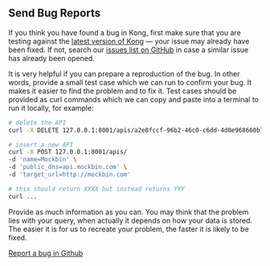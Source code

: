 ## Send Bug Reports

If you think you have found a bug in Kong, first make sure that you are testing against the [latest version of Kong](/download) &mdash; your issue may already have been fixed. If not, search our [issues list on GitHub]({{site.repo}}/issues) in case a similar issue has already been opened.

It is very helpful if you can prepare a reproduction of the bug. In other words, provide a small test case which we can run to confirm your bug. It makes it easier to find the problem and to fix it. Test cases should be provided as curl commands which we can copy and paste into a terminal to run it locally, for example:

```bash
# delete the API
curl -X DELETE 127.0.0.1:8001/apis/a2e8fccf-96b2-46c0-c6dd-4d0e968660b7

# insert a new API
curl -X POST 127.0.0.1:8001/apis/
-d 'name=Mockbin' \
-d 'public_dns=api.mockbin.com' \
-d 'target_url=http://mockbin.com'

# this should return XXXX but instead returns YYY
curl ...
```

Provide as much information as you can. You may think that the problem lies with your query, when actually it depends on how your data is stored. The easier it is for us to recreate your problem, the faster it is likely to be fixed.

<a href="{{site.repo}}/issues/new" class="button button-primary button-large" target="_blank">Report a bug in Github</a>
